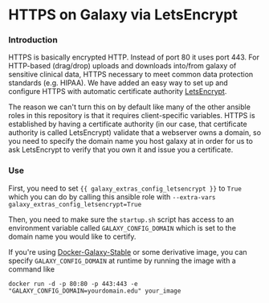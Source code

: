 # HTTPS on Galaxy via LetsEncrypt

### Introduction

HTTPS is basically encrypted HTTP. Instead of port 80 it uses port 443. For
HTTP-based (drag/drop) uploads and downloads into/from galaxy of sensitive
clinical data, HTTPS necessary to meet common data protection standards (e.g. HIPAA).
We have added an easy way to set up and configure HTTPS with automatic certificate
authority [LetsEncrypt](https://letsencrypt.org/).

The reason we can't turn this on by default like many of the other ansible
roles in this repository is that it requires client-specific variables.
HTTPS is established by having a certificate authority (in our case, that
certificate authority is called LetsEncrypt) validate that a webserver owns
a domain, so you need to specify the domain name you host galaxy at in order
for us to ask LetsEncrypt to verify that you own it and issue you a certificate.

### Use

First, you need to set `{{ galaxy_extras_config_letsencrypt }}` to `True` which
you can do by calling this ansible role with `--extra-vars galaxy_extras_config_letsencrypt=True`

Then, you need to make sure the `startup.sh` script has access to an environment
variable called `GALAXY_CONFIG_DOMAIN` which is set to the domain name you would like to certify.

If you're using [Docker-Galaxy-Stable](https://github.com/bgruening/docker-galaxy-stable/) or some
derivative image, you can specify `GALAXY_CONFIG_DOMAIN` at runtime by running the image
with a command like

```docker run -d -p 80:80 -p 443:443 -e "GALAXY_CONFIG_DOMAIN=yourdomain.edu" your_image```


